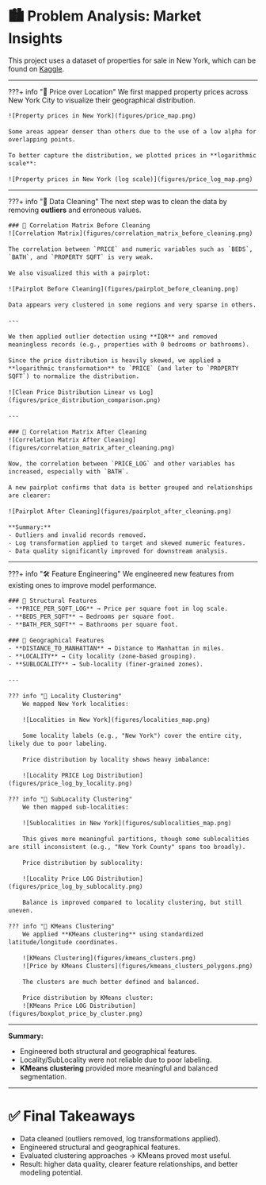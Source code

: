 # 🏙️ Problem Analysis: Market Insights

This project uses a dataset of properties for sale in New York, which can be found on [Kaggle](https://www.kaggle.com/datasets/nelgiriyewithana/new-york-housing-market).

---

???+ info "📍 Price over Location"
    We first mapped property prices across New York City to visualize their geographical distribution.

    ![Property prices in New York](figures/price_map.png)

    Some areas appear denser than others due to the use of a low alpha for overlapping points.  

    To better capture the distribution, we plotted prices in **logarithmic scale**:

    ![Property prices in New York (log scale)](figures/price_log_map.png)

---

???+ info "🧹 Data Cleaning"
    The next step was to clean the data by removing **outliers** and erroneous values.

    ### 🔸 Correlation Matrix Before Cleaning
    ![Correlation Matrix](figures/correlation_matrix_before_cleaning.png)

    The correlation between `PRICE` and numeric variables such as `BEDS`, `BATH`, and `PROPERTY SQFT` is very weak.

    We also visualized this with a pairplot:

    ![Pairplot Before Cleaning](figures/pairplot_before_cleaning.png)

    Data appears very clustered in some regions and very sparse in others.

    ---

    We then applied outlier detection using **IQR** and removed meaningless records (e.g., properties with 0 bedrooms or bathrooms).  

    Since the price distribution is heavily skewed, we applied a **logarithmic transformation** to `PRICE` (and later to `PROPERTY SQFT`) to normalize the distribution.

    ![Clean Price Distribution Linear vs Log](figures/price_distribution_comparison.png)

    ---

    ### 🔸 Correlation Matrix After Cleaning
    ![Correlation Matrix After Cleaning](figures/correlation_matrix_after_cleaning.png)

    Now, the correlation between `PRICE_LOG` and other variables has increased, especially with `BATH`.  

    A new pairplot confirms that data is better grouped and relationships are clearer:  

    ![Pairplot After Cleaning](figures/pairplot_after_cleaning.png)

    **Summary:**  
    - Outliers and invalid records removed.  
    - Log transformation applied to target and skewed numeric features.  
    - Data quality significantly improved for downstream analysis.  

---

???+ info "🛠️ Feature Engineering"
    We engineered new features from existing ones to improve model performance.

    ### 🔸 Structural Features
    - **PRICE_PER_SQFT_LOG** → Price per square foot in log scale.  
    - **BEDS_PER_SQFT** → Bedrooms per square foot.  
    - **BATH_PER_SQFT** → Bathrooms per square foot.  

    ### 🔸 Geographical Features
    - **DISTANCE_TO_MANHATTAN** → Distance to Manhattan in miles.  
    - **LOCALITY** → City locality (zone-based grouping).  
    - **SUBLOCALITY** → Sub-locality (finer-grained zones).  

    ---

    ??? info "📌 Locality Clustering"
        We mapped New York localities:

        ![Localities in New York](figures/localities_map.png)

        Some locality labels (e.g., "New York") cover the entire city, likely due to poor labeling.  

        Price distribution by locality shows heavy imbalance:  

        ![Locality PRICE Log Distribution](figures/price_log_by_locality.png)

    ??? info "📌 SubLocality Clustering"
        We then mapped sub-localities:

        ![Sublocalities in New York](figures/sublocalities_map.png)

        This gives more meaningful partitions, though some sublocalities are still inconsistent (e.g., "New York County" spans too broadly).  

        Price distribution by sublocality:  

        ![Locality Price LOG Distribution](figures/price_log_by_sublocality.png)

        Balance is improved compared to locality clustering, but still uneven.  

    ??? info "📌 KMeans Clustering"
        We applied **KMeans clustering** using standardized latitude/longitude coordinates.  

        ![KMeans Clustering](figures/kmeans_clusters.png)  
        ![Price by KMeans Clusters](figures/kmeans_clusters_polygons.png)  

        The clusters are much better defined and balanced.  

        Price distribution by KMeans cluster:  
        ![KMeans Price LOG Distribution](figures/boxplot_price_by_cluster.png)

---

**Summary:**  
- Engineered both structural and geographical features.  
- Locality/SubLocality were not reliable due to poor labeling.  
- **KMeans clustering** provided more meaningful and balanced segmentation.  

---

# ✅ Final Takeaways

- Data cleaned (outliers removed, log transformations applied).  
- Engineered structural and geographical features.  
- Evaluated clustering approaches → KMeans proved most useful.  
- Result: higher data quality, clearer feature relationships, and better modeling potential.
